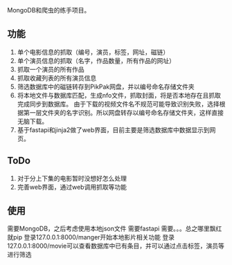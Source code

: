 MongoDB和爬虫的练手项目。
## 功能
1. 单个电影信息的抓取（编号，演员，标签，网址，磁链）
2. 单个演员信息的抓取（名字，作品数量，所有作品的网址）
3. 抓取一个演员的所有作品
4. 抓取收藏列表的所有演员信息
5. 筛选数据库中的磁链转存到PikPak网盘，并以编号命名存储文件夹
6. 将本地文件与数据库匹配，生成nfo文件，抓取封面，将是否本地存在且抓取完成同步到数据库。
由于下载的视频文件名不规范可能导致识别失败，选择根据第一层文件夹的名字识别。所以网盘转存以编号命名存储文件夹，这样直接无脑下载。
7. 基于fastapi和jinja2做了web界面，目前主要是筛选数据库中数据显示到网页。
## ToDo
1. 对于分上下集的电影暂时没想好怎么处理
3. 完善web界面，通过web调用抓取等功能

## 使用
需要MongoDB，之后考虑使用本地json文件
需要fastapi
需要。。。总之哪里飘红就pip
登录127.0.0.1:8000/manger开始本地影片相关功能
登录127.0.0.1:8000/movie可以查看数据库中已有条目，并可以通过点击标签，演员等进行筛选
